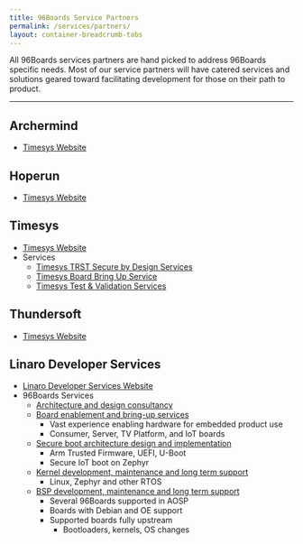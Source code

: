 ```yaml
---
title: 96Boards Service Partners
permalink: /services/partners/
layout: container-breadcrumb-tabs
---
```

All 96Boards services partners are hand picked to address 96Boards specific needs. Most of our service partners will have catered services and solutions geared toward facilitating development for those on their path to product.

***

## Archermind
- [Timesys Website](https://www.archermind.com/en/)

## Hoperun
- [Timesys Website](http://www.hoperun.com/en)

## Timesys
- [Timesys Website](https://www.timesys.com/)
- Services
   - [Timesys TRST Secure by Design Services](https://www.timesys.com/solutions/software-services/security/)
   - [Timesys Board Bring Up Service](https://www.timesys.com/solutions/software-services/bsp-development/)
   - [Timesys Test &amp; Validation Services](https://www.timesys.com/open-source-embedded/remote-debugging-testing/)

## Thundersoft
- [Timesys Website](http://www.thundersoft.com/)

## Linaro Developer Services
- [Linaro Developer Services Website](https://www.linaro.org/services/96boards/)
- 96Boards Services
   - [Architecture and design consultancy](https://www.linaro.org/services/96boards/)
   - [Board enablement and bring-up services](https://www.linaro.org/services/96boards/)
        - Vast experience enabling hardware for embedded product use
        - Consumer, Server, TV Platform, and IoT boards
   - [Secure boot architecture design and implementation](https://www.linaro.org/services/96boards/)
        - Arm Trusted Firmware, UEFI, U-Boot
        - Secure IoT boot on Zephyr
   - [Kernel development, maintenance and long term support](https://www.linaro.org/services/96boards/)
        - Linux, Zephyr and other RTOS
   - [BSP development, maintenance and long term support](https://www.linaro.org/services/96boards/)
        - Several 96Boards supported in AOSP
        - Boards with Debian and OE support
        - Supported boards fully upstream
            - Bootloaders, kernels, OS changes
